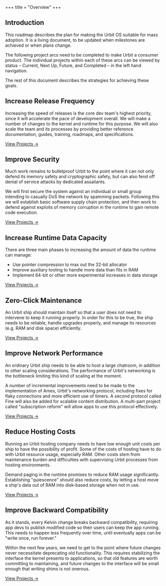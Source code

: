 +++
title = "Overview"
+++

## Introduction

This roadmap describes the plan for making the Urbit OS suitable for mass adoption. It is a living document, to be updated when milestones are achieved or when plans change.

The following project arcs need to be completed to make Urbit a consumer product. The individual projects within each of these arcs can be viewed by status – Current, Next Up, Future, and Completed – in the left hand navigation.

The rest of this document describes the strategies for achieving these goals.

## Increase Release Frequency

Increasing the speed of releases is the core dev team's highest priority, since it will accelerate the pace of development overall.
We will make a number of changes to the kernel and runtime for this purpose. We will also scale the team and its processes by providing better reference documentation, guides, training, roadmaps, and specifications.

[View Projects &rarr;](/arcs/increase-release-frequency)


## Improve Security

Much work remains to bulletproof Urbit to the point where it can not only defend its memory safety and cryptographic safety, but can also fend off denial of service attacks by dedicated assailants.

We will first secure the system against an individual or small group intending to casually DoS the network by spamming packets. Following this we will establish basic software supply chain protection, and then work to defend against exploits of memory corruption in the runtime to gain remote code execution.

[View Projects &rarr;](/arcs/improve-security)


## Increase Runtime Data Capacity

There are three main phases to increasing the amount of data the runtime can manage:
- Use pointer compression to max out the 32-bit allocator
- Improve auxiliary tooling to handle more data than fits in RAM
- Implement 64-bit or other more experimental increases in data storage

[View Projects &rarr;](arcs/increase-runtime-data-capacity)


## Zero-Click Maintenance

An Urbit ship should maintain itself so that a user does not need to intervene to keep it running properly. In order for this to be true, the ship needs to be reliable, handle upgrades properly, and manage its resources (e.g. RAM and disk space) efficiently.

[View Projects &rarr;](/arcs/zero-click-maintenance)


## Improve Network Performance

An ordinary Urbit ship needs to be able to host a large chatroom, in addition to other scaling considerations. The performance of Urbit's networking is the bottleneck limiting this kind of scaling at the moment.

A number of incremental improvements need to be made to the implementation of Ames, Urbit's networking protocol, including fixes for flaky connections and more efficient use of timers. A second protocol called Fine will also be added for scalable content distribution. A multi-part project called "subscription reform" will allow apps to use this protocol effectively.

[View Projects &rarr;](/arcs/improve-network-performance)


## Reduce Hosting Costs

Running an Urbit hosting company needs to have low enough unit costs per ship to have the possibility of profit. Some of the costs of hosting have to do with Urbit resource usage, especially RAM. Other costs stem from maintenance burden and difficulties with supervising Urbit processes from hosting environments.

Demand paging in the runtime promises to reduce RAM usage significantly. Establishing "quiescence" should also reduce costs, by letting a host move a ship's data out of RAM into disk-based storage when not in use.

[View Projects &rarr;](/arcs/reduce-hosting-costs)


## Improve Backward Compatibility

As it stands, every Kelvin change breaks backward compatibility, requiring app devs to publish modified code so their users can keep the app running. This needs to happen less frequently over time, until eventually apps can be "write once, run forever."

Within the next few years, we need to get to the point where future changes never necessitate deprecating old functionality. This requires stabilizing the interface the kernel presents to applications, so that old features are worth committing to maintaining, and future changes to the interface will be small enough that writing shims is not onerous.

[View Projects &rarr;](/arcs/improve-backward-compatibility)

